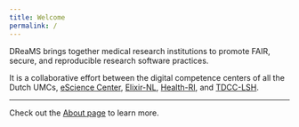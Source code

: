 ```yaml
---
title: Welcome
permalink: /
---
```


DReaMS brings together medical research institutions to promote FAIR, secure, and reproducible research software practices.

It is a collaborative effort between the digital competence centers of all the Dutch UMCs, [eScience Center](https://www.esciencecenter.nl), [Elixir-NL](https://elixir-europe.org/about-us/who-we-are/nodes/netherlands), [Health-RI](https://www.health-ri.nl), and [TDCC-LSH](https://tdcc.nl/about-tddc/lsh/).

---

Check out the [About page](about.md) to learn more.
